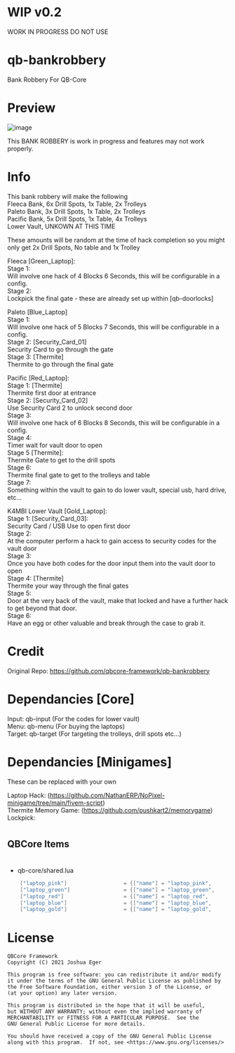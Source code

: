 # WIP v0.2  
WORK IN PROGRESS DO NOT USE  
  
# qb-bankrobbery  
Bank Robbery For QB-Core  
  
# Preview
![image]()
  
This BANK ROBBERY is work in progress and features may not work properly.  
  
# Info  
This bank robbery will make the following  
Fleeca Bank, 6x Drill Spots, 1x Table, 2x Trolleys  
Paleto Bank, 3x Drill Spots, 1x Table, 2x Trolleys  
Pacific Bank, 5x Drill Spots, 1x Table, 4x Trolleys  
Lower Vault, UNKOWN AT THIS TIME  

These amounts will be random at the time of hack completion so you might only get 2x Drill Spots, No table and 1x Trolley  

Fleeca [Green_Laptop]:  
Stage 1:  
Will involve one hack of 4 Blocks 6 Seconds, this will be configurable in a config.  
Stage 2:  
Lockpick the final gate - these are already set up within [qb-doorlocks]  

Paleto [Blue_Laptop]  
Stage 1:  
Will involve one hack of 5 Blocks 7 Seconds, this will be configurable in a config.  
Stage 2: [Security_Card_01]  
Security Card to go through the gate  
Stage 3: [Thermite]  
Thermite to go through the final gate  
  
Pacific [Red_Laptop]:  
Stage 1: [Thermite]  
Thermite first door at entrance  
Stage 2: [Security_Card_02]  
Use Security Card 2 to unlock second door  
Stage 3:  
Will involve one hack of 6 Blocks 8 Seconds, this will be configurable in a config.  
Stage 4:  
Timer wait for vault door to open  
Stage 5 [Thermite]:  
Thermite Gate to get to the drill spots  
Stage 6:  
Thermite final gate to get to the trolleys and table  
Stage 7:  
Something within the vault to gain to do lower vault, special usb, hard drive, etc...  
  
K4MBI Lower Vault [Gold_Laptop]:  
Stage 1: [Security_Card_03]:  
Security Card / USB Use to open first door  
Stage 2:  
At the computer perform a hack to gain access to security codes for the vault door  
Stage 3:  
Once you have both codes for the door input them into the vault door to open  
Stage 4: [Thermite]  
Thermite your way through the final gates  
Stage 5:  
Door at the very back of the vault, make that locked and have a further hack to get beyond that door.  
Stage 6:  
Have an egg or other valuable and break through the case to grab it.  
  
# Credit  
Original Repo: https://github.com/qbcore-framework/qb-bankrobbery  
  
# Dependancies [Core]  
Input: qb-input (For the codes for lower vault)  
Menu: qb-menu (For buying the laptops)  
Target: qb-target (For targeting the trolleys, drill spots etc...)  
  
# Dependancies [Minigames]  
These can be replaced with your own  
 
Laptop Hack: (https://github.com/NathanERP/NoPixel-minigame/tree/main/fivem-script)  
Thermite Memory Game: (https://github.com/pushkart2/memorygame)  
Lockpick:  
  
#
## QBCore Items
#
- qb-core/shared.lua

```lua
	["laptop_pink"] 		 	     = {["name"] = "laptop_pink", 					["label"] = "Pink Laptop", 				["weight"] = 15000, 	    ["type"] = "item", 		["image"] = "laptop_pink.png", 			["unique"] = true, 		["useable"] = true, 	["shouldClose"] = true,	   ["combinable"] = nil,   ["description"] = "A security Laptop"},
	["laptop_green"] 		 	     = {["name"] = "laptop_green", 					["label"] = "Green Laptop", 			["weight"] = 15000, 	    ["type"] = "item", 		["image"] = "laptop_green.png", 		["unique"] = true, 		["useable"] = true, 	["shouldClose"] = true,	   ["combinable"] = nil,   ["description"] = "A security Laptop"},
	["laptop_red"] 		 	     	 = {["name"] = "laptop_red", 					["label"] = "Red Laptop", 				["weight"] = 15000, 	    ["type"] = "item", 		["image"] = "laptop_red.png", 			["unique"] = true, 		["useable"] = true, 	["shouldClose"] = true,	   ["combinable"] = nil,   ["description"] = "A security Laptop"},
	["laptop_blue"] 				 = {["name"] = "laptop_blue", 			  	  	["label"] = "Blue Laptop", 				["weight"] = 15000, 		["type"] = "item", 		["image"] = "laptop_blue.png", 			["unique"] = true, 		["useable"] = true, 	["shouldClose"] = true,	   ["combinable"] = nil,   ["description"] = "A security Laptop"},
	["laptop_gold"] 			 	 = {["name"] = "laptop_gold", 			  		["label"] = "Gold Laptop", 				["weight"] = 15000, 		["type"] = "item", 		["image"] = "laptop_gold.png", 			["unique"] = true, 		["useable"] = true, 	["shouldClose"] = true,	   ["combinable"] = nil,   ["description"] = "A security Laptop"},
```

# License

    QBCore Framework
    Copyright (C) 2021 Joshua Eger

    This program is free software: you can redistribute it and/or modify
    it under the terms of the GNU General Public License as published by
    the Free Software Foundation, either version 3 of the License, or
    (at your option) any later version.

    This program is distributed in the hope that it will be useful,
    but WITHOUT ANY WARRANTY; without even the implied warranty of
    MERCHANTABILITY or FITNESS FOR A PARTICULAR PURPOSE.  See the
    GNU General Public License for more details.

    You should have received a copy of the GNU General Public License
    along with this program.  If not, see <https://www.gnu.org/licenses/>
